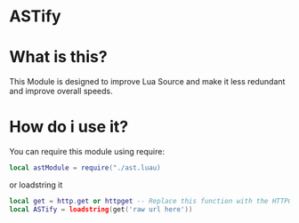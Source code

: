 # ASTify

# What is this?
This Module is designed to improve Lua Source and make it less redundant and improve overall speeds.

# How do i use it?

You can require this module using require:
```lua
local astModule = require("./ast.luau)
```
or loadstring it
```lua
local get = http.get or httpget -- Replace this function with the HTTPGET function.
local ASTify = loadstring(get('raw url here'))
